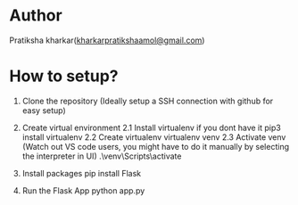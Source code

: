 # Author
Pratiksha kharkar(kharkarpratikshaamol@gmail.com)
# How to setup?
1. Clone the repository (Ideally setup a SSH connection with github for easy setup)

2. Create virtual environment
2.1 Install virtualenv if you dont have it
    pip3 install virtualenv
2.2 Create virtualenv
    virtualenv venv
2.3 Activate venv (Watch out VS code users, you might have to do it manually by selecting the interpreter in UI)
   .\venv\Scripts\activate
3. Install  packages
  pip install Flask
4. Run the Flask App
   python app.py
